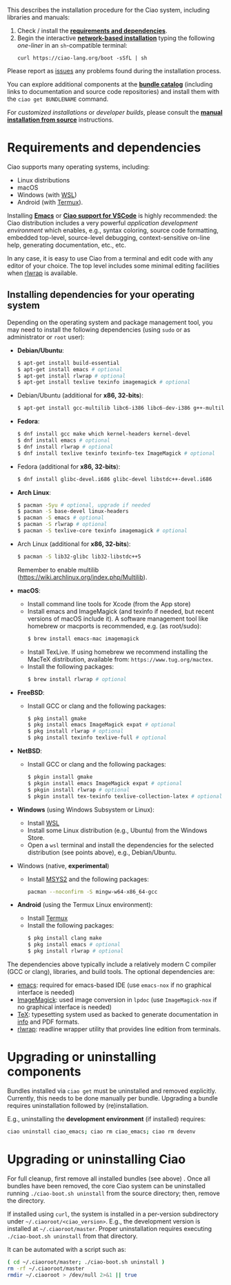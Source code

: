 This describes the installation procedure for the Ciao system,
including libraries and manuals:

1. Check / install the [**requirements and dependencies**](#Requirements%20and%20dependencies).
2. Begin the interactive [**network-based installation**](/ciao/build/doc/ciao.html/Install.html#Network-based%20installation%20options)
   typing the following *one-liner* in an `sh`-compatible terminal:
   ```
   curl https://ciao-lang.org/boot -sSfL | sh
   ```

Please report as [issues](https://github.com/ciao-lang/ciao/issues)
any problems found during the installation process.

You can explore additional components at the **[bundle
catalog](/bundles.html)** (including links to documentation and source
code repositories) and install them with the `ciao get BUNDLENAME`
command.

For *customized installations* or *developer builds*, please consult
the [**manual installation from
source**](/ciao/build/doc/ciao.html/Install.html#Manual%20installation%20from%20source)
instructions.

# Requirements and dependencies

Ciao supports many operating systems, including:

 - Linux distributions
 - macOS
 - Windows (with [WSL](https://docs.microsoft.com/en-us/windows/wsl/install-win10))
 - Android (with [Termux](https://termux.com)).

Installing [**Emacs**](https://www.gnu.org/software/emacs/) or
[**Ciao support for VSCode**](https://marketplace.visualstudio.com/items?itemName=ciao-lang.ciao-prolog-vsc)
is highly recommended: the Ciao distribution includes a very powerful
*application development environment* which enables, e.g., syntax
coloring, source code formatting, embedded top-level, source-level
debugging, context-sensitive on-line help, generating documentation,
etc., etc.

In any case, it is easy to use Ciao from a terminal and edit code with
any editor of your choice. The top level includes some minimal editing
facilities when [rlwrap](https://github.com/hanslub42/rlwrap) is
available.

## Installing dependencies for your operating system

Depending on the operating system and package management tool, you may
need to install the following dependencies (using `sudo` or as
administrator or `root` user):

 - **Debian/Ubuntu**:
   ```sh
   $ apt-get install build-essential
   $ apt-get install emacs # optional
   $ apt-get install rlwrap # optional
   $ apt-get install texlive texinfo imagemagick # optional
   ```

 - Debian/Ubuntu (additional for **x86, 32-bits**):
   ```sh
   $ apt-get install gcc-multilib libc6-i386 libc6-dev-i386 g++-multilib
   ```
	
 - **Fedora**:
   ```sh
   $ dnf install gcc make which kernel-headers kernel-devel
   $ dnf install emacs # optional
   $ dnf install rlwrap # optional
   $ dnf install texlive texinfo texinfo-tex ImageMagick # optional
   ```

 - Fedora (additional for **x86, 32-bits**):
   ```sh
   $ dnf install glibc-devel.i686 glibc-devel libstdc++-devel.i686
   ```
	
 - **Arch Linux**:
   ```sh
   $ pacman -Syu # optional, upgrade if needed
   $ pacman -S base-devel linux-headers
   $ pacman -S emacs # optional
   $ pacman -S rlwrap # optional
   $ pacman -S texlive-core texinfo imagemagick # optional
   ```

 - Arch Linux (additional for **x86, 32-bits**):
   ```sh
   $ pacman -S lib32-glibc lib32-libstdc++5
   ```
   Remember to enable multilib (https://wiki.archlinux.org/index.php/Multilib).

 - **macOS**:
   - Install command line tools for Xcode (from the App store)
   - Install emacs and ImageMagick (and texinfo if needed, but recent
     versions of macOS include it). A software management tool like
     homebrew or macports is recommended, e.g. (as root/sudo):
     ```sh
     $ brew install emacs-mac imagemagick
     ```
   - Install TexLive. If using homebrew we recommend installing the
     MacTeX distribution, available from: `https://www.tug.org/mactex`.
   - Install the following packages:
     ```sh
     $ brew install rlwrap # optional
     ```
	
 - **FreeBSD**:
   - Install GCC or clang and the following packages:
     ```sh
     $ pkg install gmake
     $ pkg install emacs ImageMagick expat # optional
     $ pkg install rlwrap # optional
     $ pkg install texinfo texlive-full # optional
     ```

 - **NetBSD**:
   - Install GCC or clang and the following packages:
     ```sh
     $ pkgin install gmake
     $ pkgin install emacs ImageMagick expat # optional
     $ pkgin install rlwrap # optional
     $ pkgin install tex-texinfo texlive-collection-latex # optional
     ```

 - **Windows** (using Windows Subsystem or Linux):
   - Install [WSL](https://docs.microsoft.com/en-us/windows/wsl/install-win10)
   - Install some Linux distribution (e.g., Ubuntu) from the Windows Store.
   - Open a `wsl` terminal and install the dependencies for the
     selected distribution (see points above), e.g., Debian/Ubuntu.

 - Windows (native, **experimental**)
   - Install [MSYS2](http://www.msys2.org/) and the following packages:
     ```sh
     pacman --noconfirm -S mingw-w64-x86_64-gcc
     ```
	
 - **Android** (using the Termux Linux environment):
   - Install [Termux](https://termux.com/)
   - Install the following packages:
     ```sh
     $ pkg install clang make
     $ pkg install emacs # optional
     $ pkg install rlwrap # optional
     ```
	
The dependencies above typically include a relatively modern C
compiler (GCC or clang), libraries, and build tools. The optional
dependencies are:

 - [emacs](https://www.gnu.org/software/emacs/): required for
   emacs-based IDE (use `emacs-nox` if no graphical interface is
   needed)
 - [ImageMagick](https://en.wikipedia.org/wiki/ImageMagick): used
   image conversion in `lpdoc` (use `ImageMagick-nox` if no graphical
   interface is needed)
 - [TeX](https://en.wikipedia.org/wiki/TeX): typesetting system used
   as backed to generate documentation in
   [info](https://www.gnu.org/software/texinfo/manual/texinfo/html_node/Info-Format-Specification.html)
   and PDF formats.
 - [rlwrap](https://github.com/hanslub42/rlwrap): readline wrapper
   utility that provides line edition from terminals.

# Upgrading or uninstalling components

Bundles installed via `ciao get` must be uninstalled and removed
explicitly. Currently, this needs to be done manually per bundle.
Upgrading a bundle requires uninstallation followed by
(re)installation.

E.g., uninstalling the **development environment** (if installed)
requires: 
```sh
ciao uninstall ciao_emacs; ciao rm ciao_emacs; ciao rm devenv
```

# Upgrading or uninstalling Ciao

For full cleanup, first remove all installed bundles (see above) .
Once all bundles have been removed, the core Ciao system can be
uninstalled running `./ciao-boot.sh uninstall` from the source
directory; then, remove the directory.

If installed using `curl`, the system is installed in a per-version
subdirectory under `~/.ciaoroot/<ciao_version>`. E.g., the development
version is installed at `~/.ciaoroot/master`. Proper uninstallation
requires executing `./ciao-boot.sh uninstall` from that directory.

It can be automated with a script such as:
```sh
( cd ~/.ciaoroot/master; ./ciao-boot.sh uninstall )
rm -rf ~/.ciaoroot/master
rmdir ~/.ciaoroot > /dev/null 2>&1 || true
```
